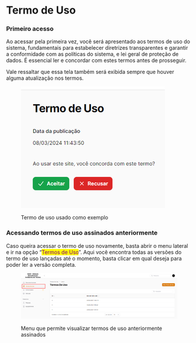 # Termo de Uso

### Primeiro acesso

Ao acessar pela primeira vez, você será apresentado aos termos de uso do sistema, fundamentais para estabelecer diretrizes transparentes e garantir a conformidade com as políticas do sistema, e lei geral de proteção de dados. É essencial ler e concordar com estes termos antes de prosseguir.

Vale ressaltar que essa tela também será exibida sempre que houver alguma atualização nos termos.

<figure><img src="../.gitbook/assets/image (9).png" alt=""><figcaption><p>Termo de uso usado como exemplo</p></figcaption></figure>

### Acessando termos de uso assinados anteriormente

Caso queira acessar o termo de uso novamente, basta abrir o menu lateral e ir na opção “<mark style="color:purple;">Termos de Uso</mark>”.  Aqui você encontra todas as versões do termo de uso lançadas até o momento, basta clicar em qual deseja para poder ler a versão completa.

<figure><img src="../.gitbook/assets/image (5) (1) (1).png" alt=""><figcaption><p>Menu que permite visualizar termos de uso anteriormente assinados</p></figcaption></figure>

